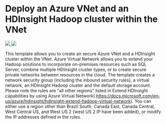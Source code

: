# Deploy an Azure VNet and an HDInsight Hadoop cluster within the VNet

<a href="https://portal.azure.com/#create/Microsoft.Template/uri/https%3A%2F%2Fraw.githubusercontent.com%2FAzure%2Fazure-quickstart-templates%2Fmaster%2F101-hdinsight-secure-vnet%2Fazuredeploy.json" target="_blank">
    <img src="http://azuredeploy.net/deploybutton.png"/>
</a>
<a href="http://armviz.io/#/?load=https%3A%2F%2Fraw.githubusercontent.com%2FAzure%2Fazure-quickstart-templates%2Fmaster%2F101-hdinsight-secure-vnet%2Fazuredeploy.json" target="_blank">
    <img src="http://armviz.io/visualizebutton.png"/>
</a>

This template allows you to create an secure Azure VNet and a HDInsight cluster within the VNet. Azure Virtual Network allows you to extend your Hadoop solutions to incorporate on-premises resources such as SQL Server, combine multiple HDInsight cluster types, or to create secure private networks between resources in the cloud. The template creates a network security group (including the inbound security rules), a virtual network, an HDInsight Hadoop cluster and the default storage account. Please note the rules are "all other regions" listed in Extend HDInsight capabilities by using Azure Virtual Network( https://docs.microsoft.com/en-us/azure/hdinsight/hdinsight-extend-hadoop-virtual-network). You can either use a region other than Brazil South, Canada East, Canada Central, West Central US, and West US 2 {west US 2 IP have been added}, or modify the IP addresses defined in the rules.